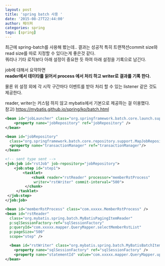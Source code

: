 ```yaml
---
layout: post
title: 'spring batch 사용 '
date: '2015-08-27T22:44:00'
author: 페이퍼
categories: spring
tags: [spring]
---
```


최근에 spring-batch를 사용해 봤는데.. 결과는 성공적 특히 트랜잭션commit size와 read size를 따로 지정할 수 있다는게 좋은것 같다.  
쿼리나 기타 로직보다 아래 설정이 중요한 듯 하여 아래 설정을 기록으로 남긴다.

job에 대해서 요약하면  
**reader에서 데이타를 읽어서 process 에서 처리 하고 writer로 결과를 기록 한다.**

물론 위 설정 외에 각 시작 구간마다 이벤트를 받아 처리 할 수 있는 listener 같은 것도 제공한다.

reader, writer는 커스텀 하지 않고 mybatis에서 기본으로 제공하는 걸 이용했다.  
참고) https://mybatis.github.io/spring/ko/batch.html


```xml
<bean id="jobLauncher" class="org.springframework.batch.core.launch.support.SimpleJobLauncher">
    <property name="jobRepository" ref="jobRepository" />
</bean>

<bean id="jobRepository"
  class="org.springframework.batch.core.repository.support.MapJobRepositoryFactoryBean">
  <property name="transactionManager" ref="transactionManager"/>
</bean>

<!-- sent type sent -->
<job:job id="rstJob" job-repository="jobRepository">
    <job:step id="step1">
        <tasklet>
            <chunk reader="rstReader" processor="memberRstProcess"
             writer="rstWriter" commit-interval="500">
         </chunk>
     </tasklet>
 </job:step>
</job:job>

<bean id="memberRstProcess" class="com.xxxxx.MemberRstProcess" />
<bean id="rstReader"
  class="org.mybatis.spring.batch.MyBatisPagingItemReader"
  p:sqlSessionFactory-ref="sqlSessionFactory"
  p:queryId="com.xxxxx.mapper.QueryMapper.selectMemberRstList"
  p:pageSize="500"
  scope="step" />

  <bean id="rstWriter" class="org.mybatis.spring.batch.MyBatisBatchItemWriter">
    <property name="sqlSessionFactory" ref="sqlSessionFactory" />
    <property name="statementId" value="com.xxxxx.mapper.QueryMapper.updateMemberRst" />
</bean>
```



